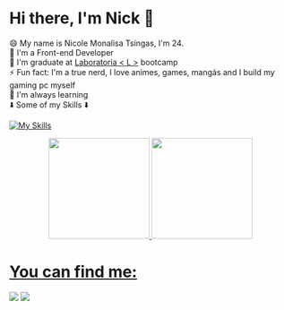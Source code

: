 
<h1> Hi there, I'm Nick 👋 </h1>

😄 My name is Nicole Monalisa Tsingas, I'm 24. <br>
🚀 I'm a Front-end Developer <br>
🌱 I'm graduate at <a href="https://www.laboratoria.la/br" target="_blank">Laboratoria < L ></a> bootcamp <br> 
⚡ Fun fact: I'm a true nerd, I love animes, games, mangás and I build my gaming pc myself <br>
🚀 I'm always learning <br>
⬇️ Some of my Skills ⬇️<br>

[![My Skills](https://skillicons.dev/icons?i=js,html,css,angular,typescript,nodejs,git,vite,jest,mongodb,figma,bootstrap&perline=6)](https://skillicons.dev)

<div align="center">
<a href="https://github.com/nicoletsingas">
<img height="180em" src="https://github-readme-stats.vercel.app/api/top-langs/?username=nicoletsingas&layout=compact&langs_count=7&theme=dracula"/>
<img height="180em" src="https://github-readme-stats.vercel.app/api?username=nicoletsingas&show_icons=true&theme=dracula&include_all_commits=true&count_private=true"/>
</div>

<h1>You can find me:</h1>

<div> 
  <a href="https://www.linkedin.com/in/nicole-tsingas-2079b218b/" target="_blank"><img src="https://img.shields.io/badge/-LinkedIn-%230077B5?style=for-the-badge&logo=linkedin&logoColor=white" target="_blank"></a> 
  <a href="mailto:nicolecass27@gmail.com"><img src="https://img.shields.io/badge/-Gmail-%23333?style=for-the-badge&logo=gmail&logoColor=white" target="_blank"></a>
</div>

